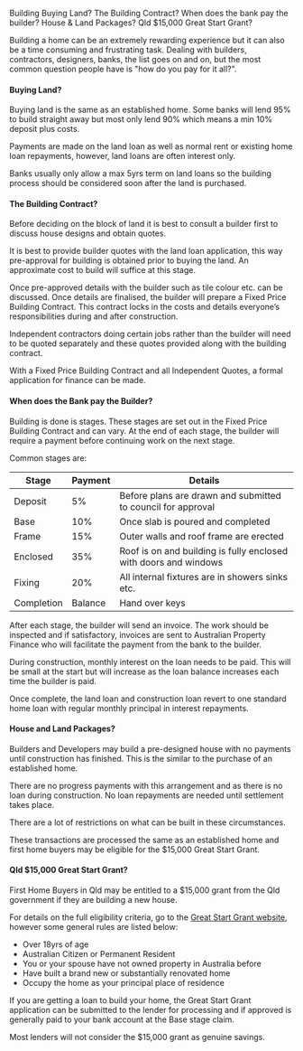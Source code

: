 Building
Buying Land?
The Building Contract?
When does the bank pay the builder?
House & Land Packages?
Qld $15,000 Great Start Grant?


Building a home can be an extremely rewarding experience but it can also be a time consuming and frustrating task. Dealing with builders, contractors, designers, banks, the list goes on and on, but the most common question people have is "how do you pay for it all?".

<h4 id="buying">Buying Land?</h4>
Buying land is the same as an established home.  Some banks will lend 95% to build straight away but most only lend 90% which means a min 10% deposit plus costs.

Payments are made on the land loan as well as normal rent or existing home loan repayments, however, land loans are often interest only.

Banks usually only allow a max 5yrs term on land loans so the building process should be considered soon after the land is purchased.

<h4 id="contract">The Building Contract?</h4>
Before deciding on the block of land it is best to consult a builder first to discuss house designs and obtain quotes.

It is best to provide builder quotes with the land loan application, this way pre-approval for building is obtained prior to buying the land.  An approximate cost to build will suffice at this stage.

Once pre-approved details with the builder such as tile colour etc. can be discussed. Once details are finalised, the builder will prepare a Fixed Price Building Contract.  This contract locks in the costs and details everyone’s responsibilities during and after construction.

Independent contractors doing certain jobs rather than the builder will need to be quoted separately and these quotes provided along with the building contract.

With a Fixed Price Building Contract and all Independent Quotes, a formal application for finance can be made.

<h4 id="pay">When does the Bank pay the Builder?</h4>
Building is done is stages. These stages are set out in the Fixed Price Building Contract and can vary.  At the end of each stage, the builder will require a payment before continuing work on the next stage.

Common stages are:

| Stage      | Payment | Details                                                          |
|------------|---------|------------------------------------------------------------------|
| Deposit    | 5%      | Before plans are drawn and submitted to council for approval     |
| Base       | 10%     | Once slab is poured and completed                                |
| Frame      | 15%     | Outer walls and roof frame are erected                           |
| Enclosed   | 35%     | Roof is on and building is fully enclosed with doors and windows |
| Fixing     | 20%     | All internal fixtures are in showers sinks etc.                  |
| Completion | Balance | Hand over keys                                                   |

After each stage, the builder will send an invoice.  The work should be inspected and if satisfactory, invoices are sent to Australian Property Finance who will facilitate the payment from the bank to the builder.

During construction, monthly interest on the loan needs to be paid.  This will be small at the start but will increase as the loan balance increases each time the builder is paid.

Once complete, the land loan and construction loan revert to one standard home loan with regular monthly principal in interest repayments.

<h4 id="packages">House and Land Packages?</h4>
Builders and Developers may build a pre-designed house with no payments until construction has finished.  This is the similar to the purchase of an established home.

There are no progress payments with this arrangement and as there is no loan during construction. No loan repayments are needed until settlement takes place.

There are a lot of restrictions on what can be built in these circumstances.

These transactions are processed the same as an established home and first home buyers may be eligible for the $15,000 Great Start Grant.

<h4 id="grant">Qld $15,000 Great Start Grant?</h4>
First Home Buyers in Qld may be entitled to a $15,000 grant from the Qld government if they are building a new house.

For details on the full eligibility criteria, go to the [Great Start Grant website](https://greatstartgrant.osr.qld.gov.au/), however some general rules are listed below:

* Over 18yrs of age
* Australian Citizen or Permanent Resident
* You or your spouse have not owned property in Australia before
* Have built a brand new or substantially renovated home
* Occupy the home as your principal place of residence

If you are getting a loan to build your home, the Great Start Grant application can be submitted to the lender for processing and if approved is generally paid to your bank account at the Base stage claim.

Most lenders will not consider the $15,000 grant as genuine savings.
